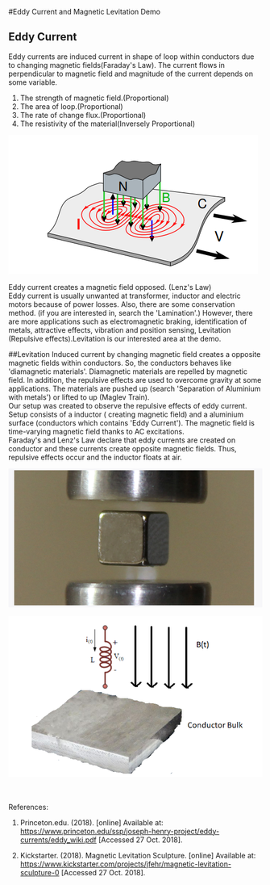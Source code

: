 #Eddy Current and Magnetic Levitation Demo

## Eddy Current
Eddy currents are induced current in shape of loop within conductors due to changing magnetic fields(Faraday's Law).
The current flows in perpendicular to magnetic field and magnitude of the current depends on some variable.<br/>
   1. The strength of magnetic field.(Proportional)<br/>
   2. The area of loop.(Proportional)<br/>
   3. The rate of change flux.(Proportional)<br/>
   4. The resistivity of the material(Inversely Proportional)<br/>


![Basic Representation of Eddy Current in Constant Magnetic Field with moving conductors](https://raw.githubusercontent.com/EnesAyaz/EE361/master/Images/EddyCurrent.PNG)

Eddy current creates a magnetic field opposed. (Lenz's Law) <br/>
Eddy current is usually unwanted at transformer, inductor and electric motors because of power losses. Also, there are some conservation method. (if you are interested in, search the 'Lamination'.) However, there are more applications such as electromagnetic braking, identification of metals, attractive effects, vibration and position sensing,  Levitation (Repulsive effects).Levitation is our interested area at the demo.<br/>

##Levitation
Induced current by changing magnetic field creates a opposite magnetic fields within conductors. So, the conductors behaves like 'diamagnetic materials'. Diamagnetic materials are repelled by magnetic field. In addition, the repulsive effects are used to overcome gravity at some applications. The materials are pushed up  (search 'Separation of Aluminium with metals') or lifted to up (Maglev Train).<br/>
Our setup was created to observe the repulsive effects of eddy current. Setup consists of a inductor ( creating magnetic field) and a aluminium surface (conductors which contains 'Eddy Current'). The magnetic field is time-varying magnetic field thanks to AC excitations.<br/>
Faraday's and Lenz's Law declare that eddy currents are created on conductor and these currents create opposite magnetic fields. Thus, repulsive effects occur and the inductor floats at air.<br/>

![Basic Representation of Magnetic Levitation](https://raw.githubusercontent.com/EnesAyaz/EE361/master/Images/levitation1.PNG)<br/>

![Basic Representation of Setup](https://raw.githubusercontent.com/EnesAyaz/EE361/master/Images/Levitation.PNG)<br/>
<br/>
<br/>




References:

1. Princeton.edu. (2018). [online] Available at: https://www.princeton.edu/ssp/joseph-henry-project/eddy-currents/eddy_wiki.pdf [Accessed 27 Oct. 2018].<br/>

2. Kickstarter. (2018). Magnetic Levitation Sculpture. [online] Available at: https://www.kickstarter.com/projects/jfehr/magnetic-levitation-sculpture-0 [Accessed 27 Oct. 2018].<br/>
